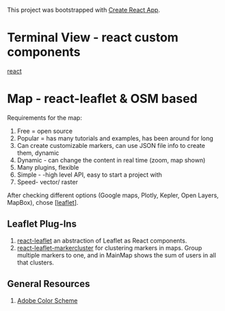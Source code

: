 This project was bootstrapped with [Create React App](https://github.com/facebookincubator/create-react-app).

# Terminal View - react custom components

[react](https://reactjs.org/)

# Map - react-leaflet & OSM based

Requirements for the map:

1. Free = open source
2. Popular = has many tutorials and examples, has been around for long
3. Can create customizable markers, can use JSON file info to create them, dynamic
4. Dynamic - can change the content in real time (zoom, map shown)
5. Many plugins,  flexible
6. Simple - -high level API, easy to start a project with
7. Speed- vector/  raster

After checking different options (Google maps, Plotly, Kepler, Open Layers, MapBox), chose [[leaflet](https://leafletjs.com/reference-1.3.2.html)]. 


## Leaflet Plug-Ins

1. [react-leaflet](https://react-leaflet.js.org/en/) an abstraction of Leaflet as React components.
2. [react-leaflet-markercluster](https://github.com/MazeMap/Leaflet.LayerGroup.Collision) for clustering markers in maps. Group multiple markers to one, and in MainMap shows the sum of users in all that clusters. 

## General Resources

1. [Adobe Color Scheme](https://color.adobe.com/create/color-wheel/)